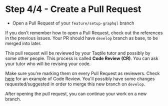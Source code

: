 # Step 4/4 - Create a Pull Request

- Open a Pull Request of your `feature/setup-graphql` branch

If you don't remember how to open a Pull Request, check out the references in the previous issues. Your PR should have `develop` branch as base, to be merged into later.

This pull request will be reviewed by your Taqtile tutor and possibly by some other people. This process is called **Code Review (CR)**. You can ask your tutor who will be revising your code.

Make sure you're marking them on every Pull Request as reviewers. Check [here](https://github.com/indigotech/br-qsaude-ecommerce-api/pull/119) for an example of Code Review. You'll possibly have some changes requested/suggested in order to merge this new branch on `develop`.

After opening the pull request, you can continue your work on a new branch. 
